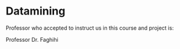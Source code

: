 # Datamining
Professor who accepted to instruct us in this course and project is:

Professor Dr. Faghihi
